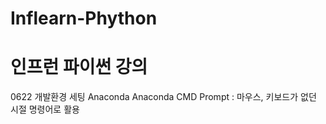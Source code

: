 # Inflearn-Phython
# 인프런 파이썬 강의

 0622 개발환경 세팅 Anaconda Anaconda CMD Prompt : 마우스, 키보드가 없던 시절 명령어로 활용
 
 
